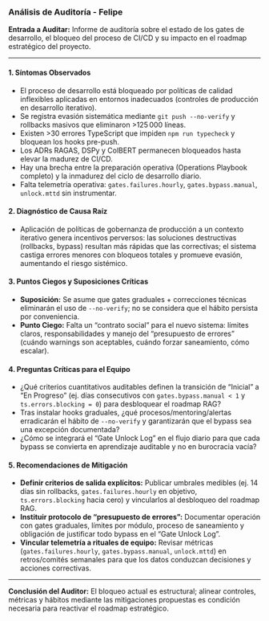 ### Análisis de Auditoría - Felipe

**Entrada a Auditar:** Informe de auditoría sobre el estado de los gates de desarrollo, el bloqueo del proceso de CI/CD y su impacto en el roadmap estratégico del proyecto.

---

#### 1. Síntomas Observados
* El proceso de desarrollo está bloqueado por políticas de calidad inflexibles aplicadas en entornos inadecuados (controles de producción en desarrollo iterativo).
* Se registra evasión sistemática mediante `git push --no-verify` y rollbacks masivos que eliminaron >125 000 líneas.
* Existen >30 errores TypeScript que impiden `npm run typecheck` y bloquean los hooks pre-push.
* Los ADRs RAGAS, DSPy y ColBERT permanecen bloqueados hasta elevar la madurez de CI/CD.
* Hay una brecha entre la preparación operativa (Operations Playbook completo) y la inmadurez del ciclo de desarrollo diario.
* Falta telemetría operativa: `gates.failures.hourly`, `gates.bypass.manual`, `unlock.mttd` sin instrumentar.

#### 2. Diagnóstico de Causa Raíz
* Aplicación de políticas de gobernanza de producción a un contexto iterativo genera incentivos perversos: las soluciones destructivas (rollbacks, bypass) resultan más rápidas que las correctivas; el sistema castiga errores menores con bloqueos totales y promueve evasión, aumentando el riesgo sistémico.

#### 3. Puntos Ciegos y Suposiciones Críticas
* **Suposición:** Se asume que gates graduales + correcciones técnicas eliminarán el uso de `--no-verify`; no se considera que el hábito persista por conveniencia.
* **Punto Ciego:** Falta un “contrato social” para el nuevo sistema: límites claros, responsabilidades y manejo del “presupuesto de errores” (cuándo warnings son aceptables, cuándo forzar saneamiento, cómo escalar).

#### 4. Preguntas Críticas para el Equipo
* ¿Qué criterios cuantitativos auditables definen la transición de “Inicial” a “En Progreso” (ej. días consecutivos con `gates.bypass.manual < 1` y `ts.errors.blocking = 0`) para desbloquear el roadmap RAG?
* Tras instalar hooks graduales, ¿qué procesos/mentoring/alertas erradicarán el hábito de `--no-verify` y garantizarán que el bypass sea una excepción documentada?
* ¿Cómo se integrará el “Gate Unlock Log” en el flujo diario para que cada bypass se convierta en aprendizaje auditable y no en burocracia vacía?

#### 5. Recomendaciones de Mitigación
* **Definir criterios de salida explícitos:** Publicar umbrales medibles (ej. 14 días sin rollbacks, `gates.failures.hourly` en objetivo, `ts.errors.blocking` hacia cero) y vincularlos al desbloqueo del roadmap RAG.
* **Instituir protocolo de “presupuesto de errores”:** Documentar operación con gates graduales, límites por módulo, proceso de saneamiento y obligación de justificar todo bypass en el “Gate Unlock Log”.
* **Vincular telemetría a rituales de equipo:** Revisar métricas (`gates.failures.hourly`, `gates.bypass.manual`, `unlock.mttd`) en retros/comités semanales para que los datos conduzcan decisiones y acciones correctivas.

---

**Conclusión del Auditor:** El bloqueo actual es estructural; alinear controles, métricas y hábitos mediante las mitigaciones propuestas es condición necesaria para reactivar el roadmap estratégico.
